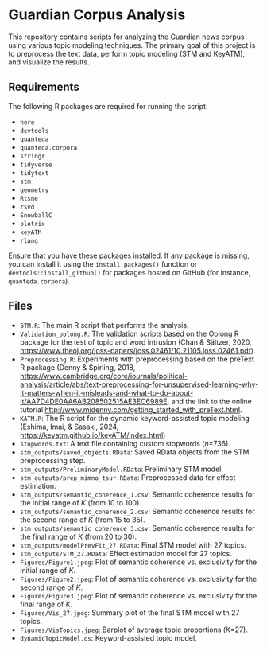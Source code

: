 # Guardian Corpus Analysis

This repository contains scripts for analyzing the Guardian news corpus using various topic modeling techniques. The primary goal of this project is to preprocess the text data, perform topic modeling (STM and KeyATM), and visualize the results.

## Requirements

The following R packages are required for running the script:

- `here`
- `devtools`
- `quanteda`
- `quanteda.corpora`
- `stringr`
- `tidyverse`
- `tidytext`
- `stm`
- `geometry`
- `Rtsne`
- `rsvd`
- `SnowballC`
- `plotrix`
- `keyATM`
- `rlang`

Ensure that you have these packages installed. If any package is missing, you can install it using the `install.packages()` function or `devtools::install_github()` for packages hosted on GitHub (for instance, `quanteda.corpora`).

## Files

- `STM.R`: The main R script that performs the analysis.
- `Validation_oolong.R`: The validation scripts based on the Oolong R package for the test of topic and word intrusion (Chan \& Sältzer, 2020, <https://www.theoj.org/joss-papers/joss.02461/10.21105.joss.02461.pdf>).
- `Preprocessing.R`: Experiments with preprocessing based on the preText R package (Denny \& Spirling, 2018, <https://www.cambridge.org/core/journals/political-analysis/article/abs/text-preprocessing-for-unsupervised-learning-why-it-matters-when-it-misleads-and-what-to-do-about-it/AA7D4DE0AA6AB208502515AE3EC6989E>, and the link to the online tutorial  <http://www.mjdenny.com/getting_started_with_preText.html>.
- `KATM.R`: The R script for the dynamic keyword-assisted topic modeling (Eshima, Imai, \& Sasaki, 2024, <https://keyatm.github.io/keyATM/index.html>)
- `stopwords.txt`: A text file containing custom stopwords (*n*=736).
- `stm_outputs/saved_objects.RData`: Saved RData objects from the STM preprocessing step.
- `stm_outputs/PreliminaryModel.RData`: Preliminary STM model.
- `stm_outputs/prep_mimno_tsur.RData`: Preprocessed data for effect estimation.
- `stm_outputs/semantic_coherence_1.csv`: Semantic coherence results for the initial range of *K* (from 10 to 100).
- `stm_outputs/semantic_coherence_2.csv`: Semantic coherence results for the second range of *K* (from 15 to 35).
- `stm_outputs/semantic_coherence_3.csv`: Semantic coherence results for the final range of *K* (from 20 to 30).
- `stm_outputs/modelPrevFit_27.RData`: Final STM model with 27 topics.
- `stm_outputs/STM_27.RData`: Effect estimation model for 27 topics.
- `Figures/Figure1.jpeg`: Plot of semantic coherence vs. exclusivity for the initial range of *K*.
- `Figures/Figure2.jpeg`: Plot of semantic coherence vs. exclusivity for the second range of *K*.
- `Figures/Figure3.jpeg`: Plot of semantic coherence vs. exclusivity for the final range of *K*.
- `Figures/Vis_27.jpeg`: Summary plot of the final STM model with 27 topics.
- `Figures/VisTopics.jpeg`: Barplot of average topic proportions (*K*=27).
- `dynamicTopicModel.qs`: Keyword-assisted topic model.

